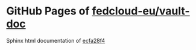 GitHub Pages of [fedcloud-eu/vault-doc](https://github.com/fedcloud-eu/vault-doc.git)
===
Sphinx html documentation of [ecfa28f4](https://github.com/fedcloud-eu/vault-doc/tree/ecfa28f4c330e74415aa13305e7046d59bc85d4b)
